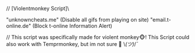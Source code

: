 // [Violentmonkey Script]\

"unknowncheats.me" (Disable all gifs from playing on site)
"email.t-online.de" (Block t-online Information Alert)

// This script was specifically made for violent monkey🐵!
This Script could also work with Temprmonkey,
but im not sure 🤔
\\_(ツ)_/¯
